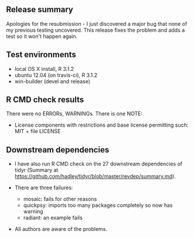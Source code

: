 ## Release summary

Apologies for the resubmission - I just discovered a major bug that none of my previous testing uncovered. This release fixes the problem and adds a test so it won't happen again.

## Test environments
* local OS X install, R 3.1.2
* ubuntu 12.04 (on travis-ci), R 3.1.2
* win-builder (devel and release)

## R CMD check results
There were no ERRORs, WARNINGs. There is one NOTE:

* License components with restrictions and base license permitting such:
  MIT + file LICENSE

## Downstream dependencies

* I have also run R CMD check on the 27 downstream dependencies of tidyr
  (Summary at https://github.com/hadley/tidyr/blob/master/revdep/summary.md). 
  
* There are three failures:

  * mosaic: fails for other reasons
  * quickpsy: imports too many packages completely so now has warning
  * radiant: an example fails

* All authors are aware of the problems.
